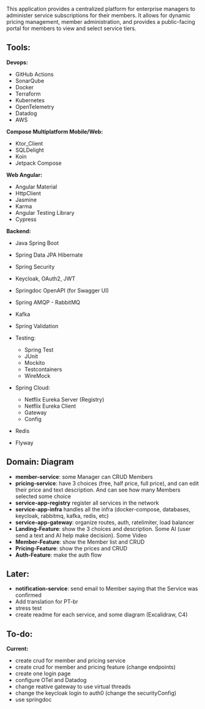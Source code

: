 This application provides a centralized platform for enterprise managers to administer service subscriptions for their members. It allows for dynamic pricing management, member administration, and provides a public-facing portal for members to view and select service tiers.



## Tools:

**Devops:**

* GitHub Actions
* SonarQube
* Docker
* Terraform
* Kubernetes
* OpenTelemetry
* Datadog
* AWS



**Compose Multiplatform Mobile/Web:**

* Ktor\_Client
* SQLDelight
* Koin
* Jetpack Compose



**Web Angular:**

* Angular Material
* HttpClient
* Jasmine
* Karma
* Angular Testing Library
* Cypress



**Backend:**

* Java Spring Boot
* Spring Data JPA Hibernate
* Spring Security
* Keycloak, OAuth2, JWT
* Springdoc OpenAPI (for Swagger UI)
* Spring AMQP - RabbitMQ
* Kafka
* Spring Validation
* Testing:

  * Spring Test
  * JUnit
  * Mockito
  * Testcontainers
  * WireMock

* Spring Cloud:

  * Netflix Eureka Server (Registry)
  * Netflix Eureka Client
  * Gateway
  * Config

* Redis
* Flyway



## Domain: Diagram

* **member-service**: some Manager can CRUD Members
* **pricing-service**: have 3 choices (free, half price, full price), and can edit their price and text description. And can see how many Members selected some choice
* **service-app-registry** register all services in the network
* **service-app-infra** handles all the infra (docker-compose, databases, keycloak, rabbitmq, kafka, redis, etc)
* **service-app-gateway**: organize routes, auth, ratelimiter, load balancer
* **Landing-Feature**: show the 3 choices and description. Some AI (user send a text and AI help make decision). Some Video
* **Member-Feature**: show the Member list and CRUD
* **Pricing-Feature**: show the prices and CRUD
* **Auth-Feature**: make the auth flow



## Later:

* **notification-service**: send email to Member saying that the Service was confirmed
* Add translation for PT-br
* stress test
* create readme for each service, and some diagram (Excalidraw, C4)



## To-do:

**Current:**

* create crud for member and pricing service
* create crud for member and pricing feature (change endpoints)
* create one login page
* configure OTel and Datadog
* change reative gateway to use virtual threads
* change the keycloak login to auth0 (change the securityConfig)
* use springdoc
